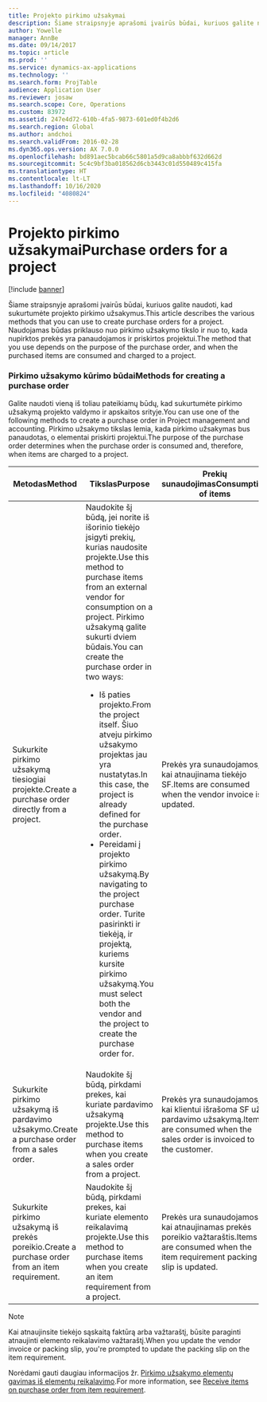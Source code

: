 ```yaml
---
title: Projekto pirkimo užsakymai
description: Šiame straipsnyje aprašomi įvairūs būdai, kuriuos galite naudoti, kad sukurtumėte projekto pirkimo užsakymus. Naudojamas būdas priklauso nuo pirkimo užsakymo tikslo ir nuo to, kada nupirktos prekės yra panaudojamos ir priskirtos projektui.
author: Yowelle
manager: AnnBe
ms.date: 09/14/2017
ms.topic: article
ms.prod: ''
ms.service: dynamics-ax-applications
ms.technology: ''
ms.search.form: ProjTable
audience: Application User
ms.reviewer: josaw
ms.search.scope: Core, Operations
ms.custom: 83972
ms.assetid: 247e4d72-610b-4fa5-9873-601ed0f4b2d6
ms.search.region: Global
ms.author: andchoi
ms.search.validFrom: 2016-02-28
ms.dyn365.ops.version: AX 7.0.0
ms.openlocfilehash: bd891aec5bcab66c5801a5d9ca8abbbf632d662d
ms.sourcegitcommit: 5c4c9bf3ba018562d6cb3443c01d550489c415fa
ms.translationtype: HT
ms.contentlocale: lt-LT
ms.lasthandoff: 10/16/2020
ms.locfileid: "4080824"
---
```

# <a name="purchase-orders-for-a-project"></a><span data-ttu-id="dc5a4-104">Projekto pirkimo užsakymai</span><span class="sxs-lookup"><span data-stu-id="dc5a4-104">Purchase orders for a project</span></span>

[!include [banner](../includes/banner.md)]

<span data-ttu-id="dc5a4-105">Šiame straipsnyje aprašomi įvairūs būdai, kuriuos galite naudoti, kad sukurtumėte projekto pirkimo užsakymus.</span><span class="sxs-lookup"><span data-stu-id="dc5a4-105">This article describes the various methods that you can use to create purchase orders for a project.</span></span> <span data-ttu-id="dc5a4-106">Naudojamas būdas priklauso nuo pirkimo užsakymo tikslo ir nuo to, kada nupirktos prekės yra panaudojamos ir priskirtos projektui.</span><span class="sxs-lookup"><span data-stu-id="dc5a4-106">The method that you use depends on the purpose of the purchase order, and when the purchased items are consumed and charged to a project.</span></span>

### <a name="methods-for-creating-a-purchase-order"></a><span data-ttu-id="dc5a4-107">Pirkimo užsakymo kūrimo būdai</span><span class="sxs-lookup"><span data-stu-id="dc5a4-107">Methods for creating a purchase order</span></span>

<span data-ttu-id="dc5a4-108">Galite naudoti vieną iš toliau pateikiamų būdų, kad sukurtumėte pirkimo užsakymą projekto valdymo ir apskaitos srityje.</span><span class="sxs-lookup"><span data-stu-id="dc5a4-108">You can use one of the following methods to create a purchase order in Project management and accounting.</span></span> <span data-ttu-id="dc5a4-109">Pirkimo užsakymo tikslas lemia, kada pirkimo užsakymas bus panaudotas, o elementai priskirti projektui.</span><span class="sxs-lookup"><span data-stu-id="dc5a4-109">The purpose of the purchase order determines when the purchase order is consumed and, therefore, when items are charged to a project.</span></span>

<table>
<colgroup>
<col width="33%" />
<col width="33%" />
<col width="33%" />
</colgroup>
<thead>
<tr class="header">
<th><span data-ttu-id="dc5a4-110">Metodas</span><span class="sxs-lookup"><span data-stu-id="dc5a4-110">Method</span></span></th>
<th><span data-ttu-id="dc5a4-111">Tikslas</span><span class="sxs-lookup"><span data-stu-id="dc5a4-111">Purpose</span></span></th>
<th><span data-ttu-id="dc5a4-112">Prekių sunaudojimas</span><span class="sxs-lookup"><span data-stu-id="dc5a4-112">Consumption of items</span></span></th>
</tr>
</thead>
<tbody>
<tr class="odd">
<td><span data-ttu-id="dc5a4-113">Sukurkite pirkimo užsakymą tiesiogiai projekte.</span><span class="sxs-lookup"><span data-stu-id="dc5a4-113">Create a purchase order directly from a project.</span></span></td>
<td><span data-ttu-id="dc5a4-114">Naudokite šį būdą, jei norite iš išorinio tiekėjo įsigyti prekių, kurias naudosite projekte.</span><span class="sxs-lookup"><span data-stu-id="dc5a4-114">Use this method to purchase items from an external vendor for consumption on a project.</span></span> <span data-ttu-id="dc5a4-115">Pirkimo užsakymą galite sukurti dviem būdais.</span><span class="sxs-lookup"><span data-stu-id="dc5a4-115">You can create the purchase order in two ways:</span></span>
<ul>
<li><span data-ttu-id="dc5a4-116">Iš paties projekto.</span><span class="sxs-lookup"><span data-stu-id="dc5a4-116">From the project itself.</span></span> <span data-ttu-id="dc5a4-117">Šiuo atveju pirkimo užsakymo projektas jau yra nustatytas.</span><span class="sxs-lookup"><span data-stu-id="dc5a4-117">In this case, the project is already defined for the purchase order.</span></span></li>
<li><span data-ttu-id="dc5a4-118">Pereidami į projekto pirkimo užsakymą.</span><span class="sxs-lookup"><span data-stu-id="dc5a4-118">By navigating to the project purchase order.</span></span> <span data-ttu-id="dc5a4-119">Turite pasirinkti ir tiekėją, ir projektą, kuriems kursite pirkimo užsakymą.</span><span class="sxs-lookup"><span data-stu-id="dc5a4-119">You must select both the vendor and the project to create the purchase order for.</span></span></li>
</ul></td>
<td><span data-ttu-id="dc5a4-120">Prekės yra sunaudojamos, kai atnaujinama tiekėjo SF.</span><span class="sxs-lookup"><span data-stu-id="dc5a4-120">Items are consumed when the vendor invoice is updated.</span></span></td>
</tr>
<tr class="even">
<td><span data-ttu-id="dc5a4-121">Sukurkite pirkimo užsakymą iš pardavimo užsakymo.</span><span class="sxs-lookup"><span data-stu-id="dc5a4-121">Create a purchase order from a sales order.</span></span></td>
<td><span data-ttu-id="dc5a4-122">Naudokite šį būdą, pirkdami prekes, kai kuriate pardavimo užsakymą projekte.</span><span class="sxs-lookup"><span data-stu-id="dc5a4-122">Use this method to purchase items when you create a sales order from a project.</span></span></td>
<td><span data-ttu-id="dc5a4-123">Prekės yra sunaudojamos, kai klientui išrašoma SF už pardavimo užsakymą.</span><span class="sxs-lookup"><span data-stu-id="dc5a4-123">Items are consumed when the sales order is invoiced to the customer.</span></span></td>
</tr>
<tr class="odd">
<td><span data-ttu-id="dc5a4-124">Sukurkite pirkimo užsakymą iš prekės poreikio.</span><span class="sxs-lookup"><span data-stu-id="dc5a4-124">Create a purchase order from an item requirement.</span></span></td>
<td><span data-ttu-id="dc5a4-125">Naudokite šį būdą, pirkdami prekes, kai kuriate elemento reikalavimą projekte.</span><span class="sxs-lookup"><span data-stu-id="dc5a4-125">Use this method to purchase items when you create an item requirement from a project.</span></span></td>
<td><span data-ttu-id="dc5a4-126">Prekės ura sunaudojamos, kai atnaujinamas prekės poreikio važtaraštis.</span><span class="sxs-lookup"><span data-stu-id="dc5a4-126">Items are consumed when the item requirement packing slip is updated.</span></span></td>
</tr>
</tbody>
</table>

> [!NOTE] 
> <span data-ttu-id="dc5a4-127">Kai atnaujinsite tiekėjo sąskaitą faktūrą arba važtaraštį, būsite paraginti atnaujinti elemento reikalavimo važtaraštį.</span><span class="sxs-lookup"><span data-stu-id="dc5a4-127">When you update the vendor invoice or packing slip, you're prompted to update the packing slip on the item requirement.</span></span>

<span data-ttu-id="dc5a4-128">Norėdami gauti daugiau informacijos žr. [Pirkimo užsakymo elementų gavimas iš elementų reikalavimo](tasks/receive-items-purchase-order-item-requirement.md).</span><span class="sxs-lookup"><span data-stu-id="dc5a4-128">For more information, see [Receive items on purchase order from item requirement](tasks/receive-items-purchase-order-item-requirement.md).</span></span>

